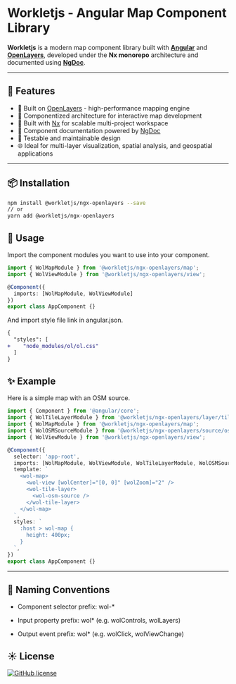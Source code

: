 # Workletjs - Angular Map Component Library

**Workletjs** is a modern map component library built with **[Angular](https://angular.dev/)** and **[OpenLayers](https://openlayers.org/)**, developed under the **Nx monorepo** architecture and documented using **[NgDoc](https://ng-doc.com/)**.

---

## 🚀 Features

- 📌 Built on [OpenLayers](https://openlayers.org/) - high-performance mapping engine
- 🧱 Componentized architecture for interactive map development
- 🧩 Built with [Nx](https://nx.dev) for scalable multi-project workspace
- 📘 Component documentation powered by [NgDoc](https://ngdoc.io/)
- 🧪 Testable and maintainable design
- 🌐 Ideal for multi-layer visualization, spatial analysis, and geospatial applications

---

## 📦 Installation

```bash
npm install @workletjs/ngx-openlayers --save
// or
yarn add @workletjs/ngx-openlayers
```

## 🔨 Usage

Import the component modules you want to use into your component.

```ts
import { WolMapModule } from '@workletjs/ngx-openlayers/map';
import { WolViewModule } from '@workletjs/ngx-openlayers/view';

@Component({
  imports: [WolMapModule, WolViewModule]
})
export class AppComponent {}
```

And import style file link in angular.json.

```diff
{
  "styles": [
+    "node_modules/ol/ol.css"
  ]
}
```

## ✨ Example

Here is a simple map with an OSM source.

```ts
import { Component } from '@angular/core';
import { WolTileLayerModule } from '@workletjs/ngx-openlayers/layer/tile';
import { WolMapModule } from '@workletjs/ngx-openlayers/map';
import { WolOSMSourceModule } from '@workletjs/ngx-openlayers/source/osm';
import { WolViewModule } from '@workletjs/ngx-openlayers/view';

@Component({
  selector: 'app-root',
  imports: [WolMapModule, WolViewModule, WolTileLayerModule, WolOSMSourceModule],
  template: `
    <wol-map>
      <wol-view [wolCenter]="[0, 0]" [wolZoom]="2" />
      <wol-tile-layer>
        <wol-osm-source />
      </wol-tile-layer>
    </wol-map>
  `,
  styles: `
    :host > wol-map {
      height: 400px;
    }
  `,
})
export class AppComponent {}
```

---

## 📖 Naming Conventions

- Component selector prefix: wol-\*

- Input property prefix: wol\* (e.g. wolControls, wolLayers)

- Output event prefix: wol\* (e.g. wolClick, wolViewChange)

## ☀️ License

[![GitHub license](https://img.shields.io/github/license/mashape/apistatus.svg?style=flat-square)](https://github.com/workletjs/workletjs/blob/master/LICENSE)